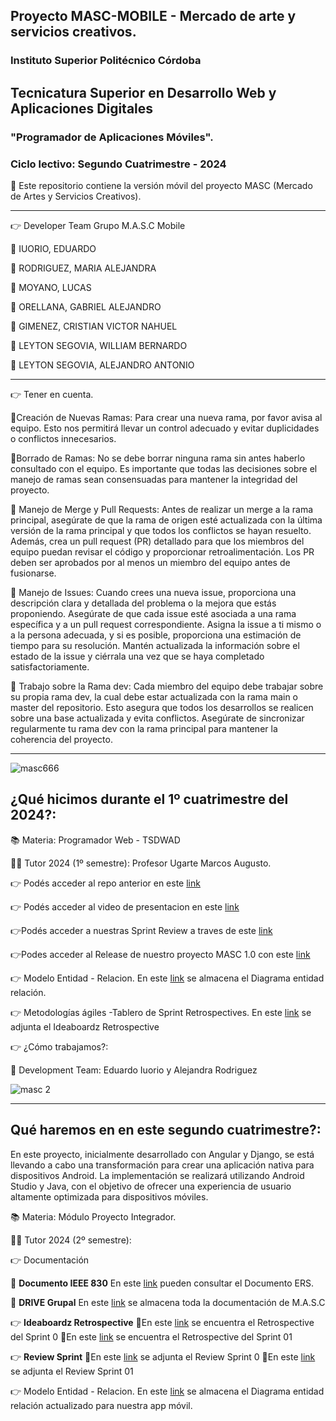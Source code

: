 ## Proyecto  MASC-MOBILE - Mercado de arte y servicios creativos.

### Instituto Superior Politécnico Córdoba

## Tecnicatura Superior en Desarrollo Web y Aplicaciones Digitales 

### "Programador de Aplicaciones Móviles".

### Ciclo lectivo: Segundo Cuatrimestre - 2024

:small_orange_diamond: Este repositorio contiene la versión móvil del proyecto MASC (Mercado de Artes y Servicios Creativos). 
* * * * * * * * * * * * * * * * * * * * * * * * * * * * * * * * * * * * * * * * * * * * * * * * * * * 
:point_right: Developer Team Grupo M.A.S.C Mobile

:small_orange_diamond: IUORIO, EDUARDO

:small_orange_diamond: RODRIGUEZ, MARIA ALEJANDRA

:small_orange_diamond: MOYANO, LUCAS

:small_orange_diamond: ORELLANA, GABRIEL ALEJANDRO

:small_orange_diamond: GIMENEZ, CRISTIAN VICTOR NAHUEL

:small_orange_diamond: LEYTON SEGOVIA, WILLIAM BERNARDO

:small_orange_diamond: LEYTON SEGOVIA, ALEJANDRO ANTONIO

* * * * * * * * * * * * * * * * * * * * * * * * * * * * * * * * * * * * * * * * * * * * * * * * * * * 
:point_right: Tener en cuenta.

:small_orange_diamond:Creación de Nuevas Ramas: Para crear una nueva rama, por favor avisa al equipo. Esto nos permitirá llevar un control adecuado y evitar duplicidades o conflictos innecesarios.

:small_orange_diamond:Borrado de Ramas: No se debe borrar ninguna rama sin antes haberlo consultado con el equipo. Es importante que todas las decisiones sobre el manejo de ramas sean consensuadas para mantener la integridad del proyecto.


:small_orange_diamond: Manejo de Merge y Pull Requests: Antes de realizar un merge a la rama principal, asegúrate de que la rama de origen esté actualizada con la última versión de la rama principal y que todos los conflictos se hayan resuelto. Además, crea un pull request (PR) detallado para que los miembros del equipo puedan revisar el código y proporcionar retroalimentación. Los PR deben ser aprobados por al menos un miembro del equipo antes de fusionarse.


:small_orange_diamond: Manejo de Issues: Cuando crees una nueva issue, proporciona una descripción clara y detallada del problema o la mejora que estás proponiendo. Asegúrate de que cada issue esté asociada a una rama específica y a un pull request correspondiente. Asigna la issue a ti mismo o a la persona adecuada, y si es posible, proporciona una estimación de tiempo para su resolución. Mantén actualizada la información sobre el estado de la issue y ciérrala una vez que se haya completado satisfactoriamente.


:small_orange_diamond: Trabajo sobre la Rama dev: Cada miembro del equipo debe trabajar sobre su propia rama dev, la cual debe estar actualizada con la rama main o master del repositorio. Esto asegura que todos los desarrollos se realicen sobre una base actualizada y evita conflictos. Asegúrate de sincronizar regularmente tu rama dev con la rama principal para mantener la coherencia del proyecto.

* * * * * * * * * * * * * * * * * * * * * * * * * * * * * * * * * * * * * * * * * * * * * * * * * * * 
![masc666](https://github.com/Elnenedelguion/MOD-PROGRAM-WEB-2024/assets/166960720/80b9f29d-b2c2-4cd1-858c-9646294923c0)

## ¿Qué hicimos durante el 1º cuatrimestre del 2024?:

:books: Materia: Programador Web - TSDWAD 

:man_teacher: Tutor 2024 (1º semestre): Profesor Ugarte Marcos Augusto.

:point_right: Podés acceder al repo anterior en este [link](https://github.com/Elnenedelguion/MOD-PROGRAM-WEB-2024.git)

:point_right: Podés acceder al video de presentacion en este [link](https://drive.google.com/file/d/1cFhnegvikbpYg3FlBX8Z31JEV304_W52/view?usp=sharing)

:point_right:Podés acceder a nuestras Sprint Review a traves de este [link](https://docs.google.com/document/d/1dxibkVKbtN6GQ_KSCRB87KcrgXtz2ASt9NakI2XqQks/edit) 

:point_right:Podes acceder al Release de nuestro proyecto MASC 1.0 con este [link](https://github.com/Elnenedelguion/MOD-PROGRAM-WEB-2024/releases/tag/v1.0.0) 

:point_right: Modelo Entidad - Relacion. En este [link](https://drive.google.com/file/d/18QFLjwbFgqeT3gls-KaypxcZ5ThEPZo6/view?usp=sharing) se almacena el Diagrama entidad relación.

:point_right: Metodologías ágiles -Tablero de Sprint Retrospectives. En este [link](https://docs.google.com/document/d/1qgkLQ8mTe_9V-sUzFtl0-JhwNDKV2b7ik7rZk2Tu-o0/edit?usp=sharing) se adjunta el Ideaboardz Retrospective 

👉 ¿Cómo trabajamos?:

🔸 Development Team: Eduardo Iuorio y Alejandra Rodriguez


![masc 2](https://github.com/Elnenedelguion/MOD-PROGRAM-WEB-2024/assets/166960720/d5bbb11a-d305-4e38-9271-aeca69b372f1)

* * * * * * * * * * * * * * * * * * * * * * * * * * * * * * * * * * * * * * * * * * * * * * * * * * * 
## Qué haremos en en este segundo cuatrimestre?:
En este proyecto, inicialmente desarrollado con Angular y Django, se está llevando a cabo una transformación para crear una aplicación nativa para dispositivos Android. La implementación se realizará utilizando Android Studio y Java, con el objetivo de ofrecer una experiencia de usuario altamente optimizada para dispositivos móviles.

:books: Materia: Módulo Proyecto Integrador.

:man_teacher: Tutor 2024 (2º semestre): 

:point_right: Documentación

:small_orange_diamond: **Documento IEEE 830**
En este [link](https://docs.google.com/document/d/1tD0woiiwuhC0ZnckBN2w5cAZf1QsHqN9/edit?usp=sharing&ouid=105320720932750339924&rtpof=true&sd=true) pueden consultar el Documento ERS.

:small_orange_diamond: **DRIVE Grupal**
En este [link](https://drive.google.com/drive/folders/1ba9DFmO3WURKgp5lAbNZ9XExrsz_w8vD) se almacena toda la documentación de M.A.S.C 

:point_right: **Ideaboardz Retrospective**
:small_orange_diamond:En este [link](https://ideaboardz.com/for/MASC-%20Sprint%200/5366403) se encuentra el Retrospective del Sprint 0 
:small_orange_diamond:En este [link](https://ideaboardz.com/for/RETROSPECTIVE/5384088) se encuentra el Retrospective del Sprint 01

:point_right: **Review Sprint**
:small_orange_diamond:En este [link](https://github.com/saitamaworker/MASC-MOBILE/wiki/Sprint-Review-%7C-Sprint-0) se adjunta el Review Sprint 0
:small_orange_diamond:En este [link](https://github.com/saitamaworker/MASC-MOBILE/wiki/Sprint-Review-%7C-Sprint-01) se adjunta el Review Sprint 01

:point_right: Modelo Entidad - Relacion. En este [link](https://drive.google.com/drive/folders/1ba9DFmO3WURKgp5lAbNZ9XExrsz_w8vD) se almacena el Diagrama entidad relación actualizado para nuestra app móvil.












